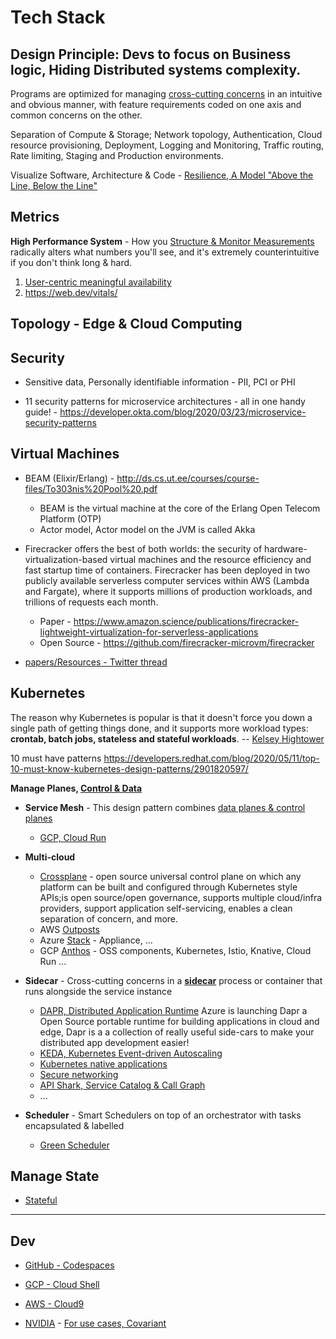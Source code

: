 # Tech Stack
## Design Principle: Devs to focus on Business logic, Hiding Distributed systems complexity.

Programs are optimized for managing [cross-cutting concerns](https://dl.acm.org/doi/pdf/10.1145/3190508.3190526) in an intuitive and obvious manner, with feature requirements coded on one axis and common concerns on the other.

Separation of Compute & Storage; Network topology, Authentication, Cloud resource provisioning, Deployment, Logging and Monitoring, Traffic routing, Rate limiting, Staging and Production environments.
 
 Visualize Software, Architecture & Code - [Resilience, A Model "Above the Line, Below the Line"](https://queue.acm.org/detail.cfm?id=3380777)
  
## Metrics
**High Performance System** - How you [Structure & Monitor Measurements](https://www.youtube.com/watch?v=lJ8ydIuPFeU) radically alters what numbers you'll see, and it's extremely counterintuitive if you don't think long & hard.
 1. [User-centric meaningful availability](https://www.usenix.org/system/files/nsdi20spring_hauer_prepub.pdf)
 2. https://web.dev/vitals/

## Topology - Edge & Cloud Computing

## Security

* Sensitive data, Personally identifiable information - PII, PCI or PHI 

* 11 security patterns for microservice architectures - all in one handy guide! - https://developer.okta.com/blog/2020/03/23/microservice-security-patterns

## Virtual Machines
* BEAM (Elixir/Erlang) - http://ds.cs.ut.ee/courses/course-files/To303nis%20Pool%20.pdf 
  * BEAM is the virtual machine at the core of the Erlang Open Telecom Platform (OTP)
  * Actor model, Actor model on the JVM is called Akka

* Firecracker offers the best of both worlds: the security of hardware-virtualization-based virtual machines and the resource efficiency and fast startup time of containers. Firecracker has been deployed in two publicly available serverless computer services within AWS (Lambda and Fargate), where it supports millions of production workloads, and trillions of requests each month.
  * Paper - https://www.amazon.science/publications/firecracker-lightweight-virtualization-for-serverless-applications
  * Open Source - https://github.com/firecracker-microvm/firecracker
  
* [papers/Resources - Twitter thread](https://twitter.com/MarcJBrooker/status/1240289894997454848)

## Kubernetes
The reason why Kubernetes is popular is that it doesn't force you down a single path of getting things done, and it supports more workload types: **crontab, batch jobs, stateless and stateful workloads**. -- [Kelsey Hightower](https://www.infoq.com/podcasts/kubernetes-event-driven-architecture/)

10 must have patterns https://developers.redhat.com/blog/2020/05/11/top-10-must-know-kubernetes-design-patterns/2901820597/ 

**Manage Planes, [Control & Data](http://brooker.co.za/blog/2019/03/17/control.html)**

* **Service Mesh** - This design pattern combines [data planes & control planes](https://blog.envoyproxy.io/service-mesh-data-plane-vs-control-plane-2774e720f7fc)
  * [GCP, Cloud Run](https://cloud.google.com/run/)

* **Multi-cloud**
  * [Crossplane](https://crossplane.io) - open source universal control plane on which any platform can be built and configured through Kubernetes style APIs;is open source/open governance, supports multiple cloud/infra providers, support application self-servicing, enables a clean separation of concern, and more.
  * AWS [Outposts](https://aws.amazon.com/outposts/)
  * Azure [Stack](https://azure.microsoft.com/en-us/overview/azure-stack/) - Appliance, ...
  * GCP [Anthos](https://inthecloud.withgoogle.com/content-anthos/dl-cd.html) - OSS components, Kubernetes, Istio, Knative, Cloud Run ...

* **Sidecar** - Cross-cutting concerns in a [**sidecar**](https://microservices.io/patterns/deployment/sidecar.html) process or container that runs alongside the service instance 
  * [DAPR, Distributed Application Runtime](https://dapr.io/)
Azure is launching Dapr a Open Source portable runtime for building applications in cloud and edge, Dapr is a a collection of really useful side-cars to make your distributed app development easier!
  * [KEDA, Kubernetes Event-driven Autoscaling](https://keda.sh)
  * [Kubernetes native applications](https://operatorhub.io)
  * [Secure networking](https://www.projectcalico.org)
  * [API Shark, Service Catalog & Call Graph](https://www.cloudvector.com/api-shark/)
  * ...

* **Scheduler** - Smart Schedulers on top of an orchestrator with tasks encapsulated & labelled
  * [Green Scheduler](https://blog.google/inside-google/infrastructure/data-centers-work-harder-sun-shines-wind-blows/)
    
## Manage State

* [Stateful](https://github.com/ankumar/Architecture/blob/master/Patterns/Stateful.md)

---

## Dev

* [GitHub - Codespaces](https://github.com/features/codespaces)
* [GCP - Cloud Shell](https://cloud.google.com/blog/products/gcp/introducing-google-cloud-shels-new-code-editor)
* [AWS - Cloud9](https://aws.amazon.com/cloud9/)

* [NVIDIA](https://www.youtube.com/watch?v=3mkRyBkS5zE) - [For use cases, Covariant](https://covariant.ai/solutions)
    
  
  
